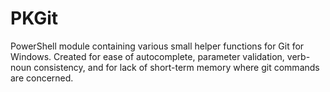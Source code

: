 # PKGit

PowerShell module containing various small helper functions for Git for Windows. 
Created for ease of autocomplete, parameter validation, verb-noun consistency, and for lack of short-term memory 
where git commands are concerned.
